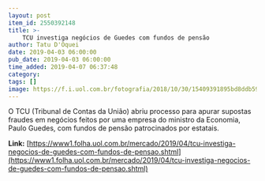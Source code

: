 ```yaml
---
layout: post
item_id: 2550392148
title: >-
    TCU investiga negócios de Guedes com fundos de pensão
author: Tatu D'Oquei
date: 2019-04-03 06:00:00
pub_date: 2019-04-03 06:00:00
time_added: 2019-04-07 06:37:48
category: 
tags: []
image: https://f.i.uol.com.br/fotografia/2018/10/30/15409391895bd8ddb596885_1540939189_3x2_rt.jpg
---
```


O TCU (Tribunal de Contas da União) abriu processo para apurar supostas fraudes em negócios feitos por uma empresa do ministro da Economia, Paulo Guedes, com fundos de pensão patrocinados por estatais.

**Link:** [https://www1.folha.uol.com.br/mercado/2019/04/tcu-investiga-negocios-de-guedes-com-fundos-de-pensao.shtml](https://www1.folha.uol.com.br/mercado/2019/04/tcu-investiga-negocios-de-guedes-com-fundos-de-pensao.shtml)

